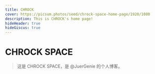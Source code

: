 ```yaml
---
title: CHROCK
cover: https://picsum.photos/seed/chrock-space-home-page/1920/1080
description: This is CHROCK's home page!
hideHeader: true
hideGiscus: true
---
```


<!-- <script lang="ts" setup>
import PostList from "chrock/post-list.vue";
</script> -->

# CHROCK SPACE
> 这是 CHROCK SPACE，是 @JuerGenie 的个人博客。

<!-- <post-list></post-list> -->
